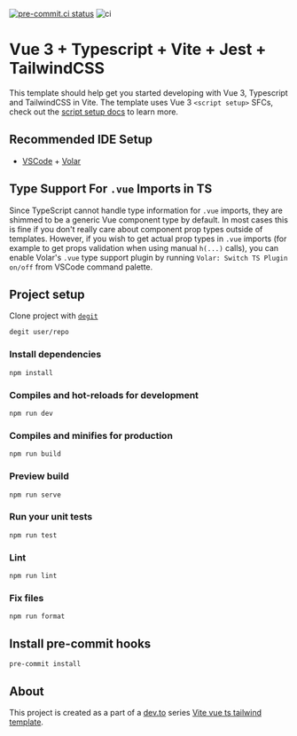 [![pre-commit.ci status](https://results.pre-commit.ci/badge/github/imomaliev/vue-ts-tailwind/main.svg)](https://results.pre-commit.ci/latest/github/imomaliev/vue-ts-tailwind/main)
![ci](https://github.com/imomaliev/vue-ts-tailwind/actions/workflows/ci.yml/badge.svg)

# Vue 3 + Typescript + Vite + Jest + TailwindCSS

This template should help get you started developing with Vue 3, Typescript and TailwindCSS in Vite. The template uses Vue 3 `<script setup>` SFCs, check out the [script setup docs](https://v3.vuejs.org/api/sfc-script-setup.html#sfc-script-setup) to learn more.

## Recommended IDE Setup

- [VSCode](https://code.visualstudio.com/) + [Volar](https://marketplace.visualstudio.com/items?itemName=johnsoncodehk.volar)

## Type Support For `.vue` Imports in TS

Since TypeScript cannot handle type information for `.vue` imports, they are shimmed to be a generic Vue component type by default. In most cases this is fine if you don't really care about component prop types outside of templates. However, if you wish to get actual prop types in `.vue` imports (for example to get props validation when using manual `h(...)` calls), you can enable Volar's `.vue` type support plugin by running `Volar: Switch TS Plugin on/off` from VSCode command palette.

## Project setup

Clone project with [`degit`](https://github.com/Rich-Harris/degit)

```
degit user/repo
```

### Install dependencies

```
npm install
```

### Compiles and hot-reloads for development

```
npm run dev
```

### Compiles and minifies for production

```
npm run build
```

### Preview build

```
npm run serve
```

### Run your unit tests

```
npm run test
```

### Lint

```
npm run lint
```

### Fix files

```
npm run format
```

## Install pre-commit hooks

```
pre-commit install
```

## About

This project is created as a part of a [dev.to](https://dev.to) series [Vite vue ts tailwind template](https://dev.to/imomaliev/series/13950).
